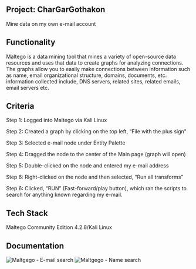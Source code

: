 ## Project: CharGarGothakon
Mine data on my own e-mail account

## Functionality
Maltego is a data mining tool that mines a variety of open-source data resources and uses that data to create graphs for analyzing connections. The graphs allow you to easily make connections between information such as name, email organizational structure, domains, documents, etc. information collected include, DNS servers, related sites, related emails, email servers etc.

## Criteria
Step 1: Logged into Maltego via Kali Linux

Step 2: Created a graph by clicking on the top left, “File with the plus sign"

Step 3: Selected e-mail node under Entity Palette

Step 4: Dragged the node to the center of the Main page (graph will open)

Step 5: Double-clicked on the node and entered my e-mail address

Step 6: Right-clicked on the node and then selected, “Run all transforms”

Step 6: Clicked, “RUN” (Fast-forward/play button), which ran the scripts to search for anything known regarding my e-mail.

## Tech Stack
Maltego Community Edition 4.2.8/Kali Linux


## Documentation
![Maltgego - E-mail search](https://user-images.githubusercontent.com/28675258/69105110-5cd30100-0a38-11ea-97b8-d0f392f38a43.PNG)
![Maltgego - Name search](https://user-images.githubusercontent.com/28675258/69105124-62304b80-0a38-11ea-9651-b60cc7401673.PNG)
